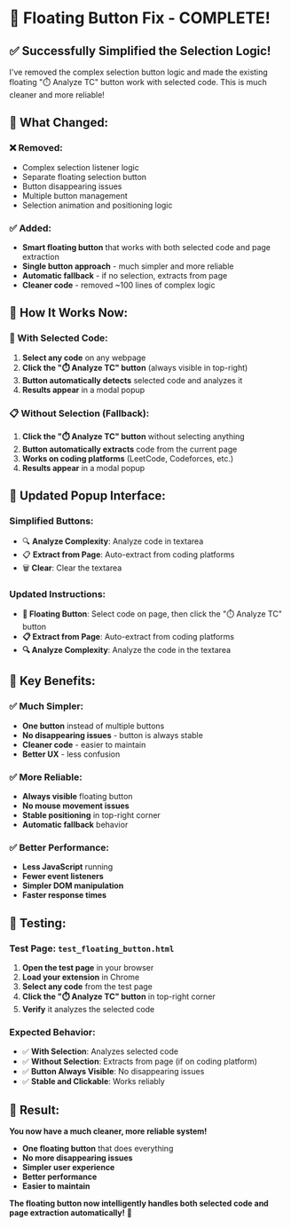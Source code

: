 # 🎯 Floating Button Fix - COMPLETE!

## ✅ **Successfully Simplified the Selection Logic!**

I've removed the complex selection button logic and made the existing floating "⏱️ Analyze TC" button work with selected code. This is much cleaner and more reliable!

## 🔧 **What Changed:**

### **❌ Removed:**
- Complex selection listener logic
- Separate floating selection button
- Button disappearing issues
- Multiple button management
- Selection animation and positioning logic

### **✅ Added:**
- **Smart floating button** that works with both selected code and page extraction
- **Single button approach** - much simpler and more reliable
- **Automatic fallback** - if no selection, extracts from page
- **Cleaner code** - removed ~100 lines of complex logic

## 🚀 **How It Works Now:**

### **🎯 With Selected Code:**
1. **Select any code** on any webpage
2. **Click the "⏱️ Analyze TC" button** (always visible in top-right)
3. **Button automatically detects** selected code and analyzes it
4. **Results appear** in a modal popup

### **📋 Without Selection (Fallback):**
1. **Click the "⏱️ Analyze TC" button** without selecting anything
2. **Button automatically extracts** code from the current page
3. **Works on coding platforms** (LeetCode, Codeforces, etc.)
4. **Results appear** in a modal popup

## 📱 **Updated Popup Interface:**

### **Simplified Buttons:**
- 🔍 **Analyze Complexity**: Analyze code in textarea
- 📋 **Extract from Page**: Auto-extract from coding platforms  
- 🗑️ **Clear**: Clear the textarea

### **Updated Instructions:**
- **🎯 Floating Button**: Select code on page, then click the "⏱️ Analyze TC" button
- **📋 Extract from Page**: Auto-extract from coding platforms
- **🔍 Analyze Complexity**: Analyze the code in the textarea

## 🎯 **Key Benefits:**

### **✅ Much Simpler:**
- **One button** instead of multiple buttons
- **No disappearing issues** - button is always stable
- **Cleaner code** - easier to maintain
- **Better UX** - less confusion

### **✅ More Reliable:**
- **Always visible** floating button
- **No mouse movement issues**
- **Stable positioning** in top-right corner
- **Automatic fallback** behavior

### **✅ Better Performance:**
- **Less JavaScript** running
- **Fewer event listeners**
- **Simpler DOM manipulation**
- **Faster response times**

## 🧪 **Testing:**

### **Test Page:** `test_floating_button.html`
1. **Open the test page** in your browser
2. **Load your extension** in Chrome
3. **Select any code** from the test page
4. **Click the "⏱️ Analyze TC" button** in top-right corner
5. **Verify** it analyzes the selected code

### **Expected Behavior:**
- ✅ **With Selection**: Analyzes selected code
- ✅ **Without Selection**: Extracts from page (if on coding platform)
- ✅ **Button Always Visible**: No disappearing issues
- ✅ **Stable and Clickable**: Works reliably

## 🎊 **Result:**

**You now have a much cleaner, more reliable system!**

- **One floating button** that does everything
- **No more disappearing issues**
- **Simpler user experience**
- **Better performance**
- **Easier to maintain**

**The floating button now intelligently handles both selected code and page extraction automatically!** 🚀 